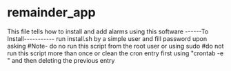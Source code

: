# remainder_app
This file tells how to install and add alarms using this software
------To Install-----------
run install.sh by a simple user and fill password upon asking 
#Note- do no run this script from the root user or using sudo
#do not run this script more than once or clean the cron entry first using "crontab -e " and then deleting the previous entry 


